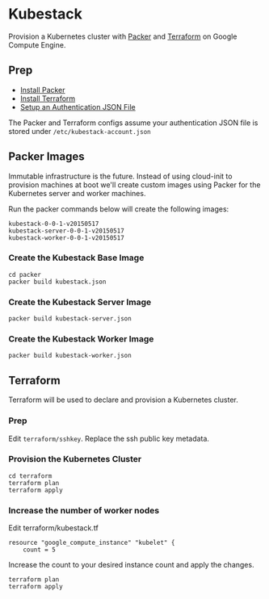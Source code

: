 # Kubestack

Provision a Kubernetes cluster with [Packer](https://packer.io) and [Terraform](https://www.terraform.io) on Google Compute Engine.

## Prep

- [Install Packer](https://packer.io/docs/installation.html)
- [Install Terraform](https://www.terraform.io/intro/getting-started/install.html)
- [Setup an Authentication JSON File](https://www.terraform.io/docs/providers/google/index.html#account_file)

The Packer and Terraform configs assume your authentication JSON file is stored under `/etc/kubestack-account.json`

## Packer Images

Immutable infrastructure is the future. Instead of using cloud-init to provision machines at boot we'll create custom images using Packer for the Kubernetes server and worker machines.

Run the packer commands below will create the following images:

```
kubestack-0-0-1-v20150517
kubestack-server-0-0-1-v20150517
kubestack-worker-0-0-1-v20150517
```

### Create the Kubestack Base Image

```
cd packer
packer build kubestack.json
```

### Create the Kubestack Server Image

```
packer build kubestack-server.json
```

### Create the Kubestack Worker Image

```
packer build kubestack-worker.json
```

## Terraform

Terraform will be used to declare and provision a Kubernetes cluster.

### Prep

Edit `terraform/sshkey`. Replace the ssh public key metadata.

### Provision the Kubernetes Cluster

```
cd terraform
terraform plan
terraform apply
```

### Increase the number of worker nodes

Edit terraform/kubestack.tf

```
resource "google_compute_instance" "kubelet" {
    count = 5
```

Increase the count to your desired instance count and apply the changes.

```
terraform plan
terraform apply
```
